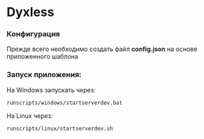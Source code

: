 # Dyxless

### Конфигурация
Прежде всего необходимо создать файл **config.json** на основе приложенного шаблона

### Запуск приложения:  
На Windows запускать через:
```
runscripts/windows/startserverdev.bat
```
На Linux через:
```
runscripts/linux/startserverdev.sh
```